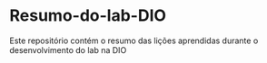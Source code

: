 # Resumo-do-lab-DIO
Este repositório contém o resumo das lições aprendidas durante o desenvolvimento do lab na DIO

